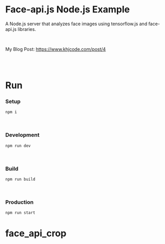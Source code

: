 # Face-api.js Node.js Example
A Node.js server that analyzes face images using tensorflow.js and face-api.js libraries.

<br/>

My Blog Post: https://www.khjcode.com/post/4

<br/><br/>

# Run

### Setup
```
npm i
```

<br/>

### Development
```
npm run dev
```

<br/>

### Build
```
npm run build
```

<br/>

### Production
```
npm run start
```
# face_api_crop
